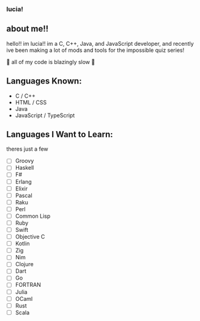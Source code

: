 ### lucia!

## about me!!
hello!! im lucia!! im a C, C++, Java, and JavaScript developer, and recently ive been making a lot of mods and tools for the impossible quiz series!

🚀 all of my code is blazingly slow 🚀

## Languages Known:
- C / C++
- HTML / CSS
- Java
- JavaScript / TypeScript

## Languages I Want to Learn:
theres just a few
- [ ] Groovy
- [ ] Haskell
- [ ] F#
- [ ] Erlang
- [ ] Elixir
- [ ] Pascal
- [ ] Raku
- [ ] Perl
- [ ] Common Lisp
- [ ] Ruby
- [ ] Swift
- [ ] Objective C
- [ ] Kotlin
- [ ] Zig
- [ ] Nim
- [ ] Clojure
- [ ] Dart
- [ ] Go
- [ ] FORTRAN
- [ ] Julia
- [ ] OCaml
- [ ] Rust
- [ ] Scala
